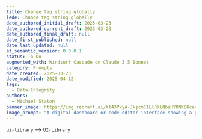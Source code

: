 ```yaml
---
title: Change tag string globally
lede: Change tag string globally
date_authored_initial_draft: 2025-03-23
date_authored_current_draft: 2025-03-23
date_authored_final_draft: null
date_first_published: null
date_last_updated: null
at_semantic_version: 0.0.0.1
status: To-Do
augmented_with: Windsurf Cascade on Claude 3.5 Sonnet
category: Prompts
date_created: 2025-03-23
date_modified: 2025-04-12
tags:
  - Data-Integrity
authors:
  - Michael Staton
banner_image: https://img.recraft.ai/Xt43PkyA-JkjcmCILlRKLQbsHYONKEHcevgCnZzwi0Q/rs:fit:1024:1820:0/raw:1/plain/abs://external/images/1e579759-83a6-4755-a02b-8e5400db58b2
image_prompt: "A digital dashboard or code editor interface showing a global search and replace operation, with highlighted tag strings being updated across multiple files. The scene conveys automation, precision, and data integrity, with visual cues like checkmarks, code snippets, and a unified UI palette."
---
```


`ui-library` --> `UI-Library`